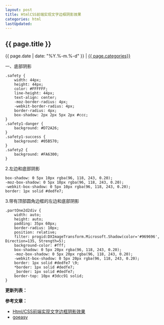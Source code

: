 ```yaml
---
layout: post
title: HtmlCSS前端实现文字边框阴影效果
categories: html
lastUpdated:
---
```


## {{ page.title }}

{{ page.date | date: "%Y.%-m.%-d" }} | <a href="/archive#{{ page.categories }}">{{ page.categories}}</a>


一、底部阴影

```
.safety {
    width: 44px;
    height: 44px;
    color: #FFFFFF;
    line-height: 44px;
    text-align: center;
    -moz-border-radius: 4px;
    -webkit-border-radius: 4px;
    border-radius: 4px;
    box-shadow: 2px 2px 5px 2px #ccc;
}
.safety1-danger {
    background: #D72A26;
}
.safety1-success {
    background: #05B570;
}
.safety2 {
    background: #FA6300;
}
```

2.左边和底部阴影

```
box-shadow: 0 5px 10px rgba(96, 118, 243, 0.20);
-moz-box-shadow: 0 5px 10px rgba(96, 118, 243, 0.20);
-webkit-box-shadow: 0 5px 10px rgba(96, 118, 243, 0.20);
border: 1px solid #dedfe7;
```

3.带有顶部圆角边框的左边和底部阴影

```
.partOne2d2div {
    width: auto;
    height: auto;
    padding: 35px 60px;
    border-radius: 10px;
    position: relative;
    filter: progid:DXImageTransform.Microsoft.Shadow(color='#969696', Direction=135, Strength=5);
    background-color: #fff;
    box-shadow: 0 5px 20px rgba(96, 118, 243, 0.20);
    -moz-box-shadow: 0 5px 20px rgba(96, 118, 243, 0.20);
    -webkit-box-shadow: 0 5px 20px rgba(96, 118, 243, 0.20);
    border: 1px solid #dedfe7 \9;
    *border: 1px solid #dedfe7;
    _border: 1px solid #dedfe7;
    border-top: 10px #3dcc91 solid;
}
```


**更新列表：**



**参考文章：**

* [Html/CSS前端实现文字边框阴影效果][1]
* [goeasy][2]

[1]: https://www.jb51.net/css/596284.html
[2]: http://www.goeasy.io/